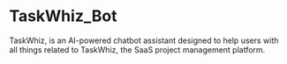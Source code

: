 # TaskWhiz_Bot
TaskWhiz, is an AI-powered chatbot assistant designed to help users with all things related to TaskWhiz, the SaaS project management platform.
